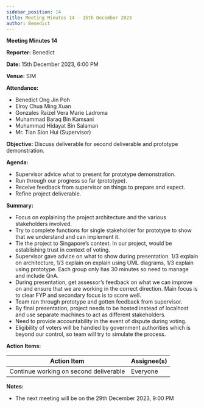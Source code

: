 ```yaml
---
sidebar_position: 14
title: Meeting Minutes 14 - 15th December 2023
author: Benedict
---
```


**Meeting Minutes 14**

**Reporter:** Benedict

**Date:** 15th December 2023, 6:00 PM

**Venue:** SIM

**Attendance:**

- Benedict Ong Jin Poh
- Elroy Chua Ming Xuan
- Gonzales Raizel Vera Marie Ladroma
- Muhammad Baraq Bin Kamsani
- Muhammad Hidayat Bin Salaman
- Mr. Tian Sion Hui (Supervisor)

**Objective:**
Discuss deliverable for second deliverable and prototype demonstration.

**Agenda:**

- Supervisor advice what to present for prototype demonstration.
- Run through our progress so far (prototype).
- Receive feedback from supervisor on things to prepare and expect.
- Refine project deliverable.

**Summary:**

- Focus on explaining the project architecture and the various stakeholders involved.
- Try to complete functions for single stakeholder for prototype to show that we understand and can implement it.
- Tie the project to Singapore’s context. In our project, would be establishing trust in context of voting.
- Supervisor gave advice on what to show during presentation. 1/3 explain on architecture, 1/3 explain on explain using UML diagrams, 1/3 explain using prototype. Each group only has 30 minutes so need to manage and include QnA.
- During presentation, get assessor’s feedback on what we can improve on and ensure that we are working in the correct direction. Main focus is to clear FYP and secondary focus is to score well.
- Team ran through prototype and gotten feedback from supervisor.
- By final presentation, project needs to be hosted instead of localhost and use separate machines to act as different stakeholders.
- Need to provide accountability in the event of dispute during voting.
- Eligibility of voters will be handled by government authorities which is beyond our control, so team will try to simulate the process.

**Action Items:**

| Action Item                            | Assignee(s) |
| -------------------------------------- | ----------- |
| Continue working on second deliverable | Everyone    |

**Notes:**

- The next meeting will be on the 29th December 2023, 9:00 PM
